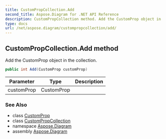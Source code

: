 ```yaml
---
title: CustomPropCollection.Add
second_title: Aspose.Diagram for .NET API Reference
description: CustomPropCollection method. Add the CustomProp object in the collection
type: docs
url: /net/aspose.diagram/custompropcollection/add/
---
```

## CustomPropCollection.Add method

Add the CustomProp object in the collection.

```csharp
public int Add(CustomProp customProp)
```

| Parameter | Type | Description |
| --- | --- | --- |
| customProp | CustomProp |  |

### See Also

* class [CustomProp](../../customprop/)
* class [CustomPropCollection](../)
* namespace [Aspose.Diagram](../../custompropcollection/)
* assembly [Aspose.Diagram](../../../)


